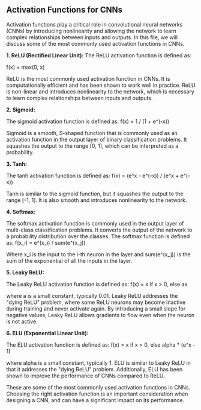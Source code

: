 ## Activation Functions for CNNs

Activation functions play a critical role in convolutional neural networks (CNNs) by introducing nonlinearity and allowing the network to learn complex relationships between inputs and outputs. In this file, we will discuss some of the most commonly used activation functions in CNNs.

**1. ReLU (Rectified Linear Unit):**
The ReLU activation function is defined as:

f(x) = max(0, x)

ReLU is the most commonly used activation function in CNNs. It is computationally efficient and has been shown to work well in practice. ReLU is non-linear and introduces nonlinearity to the network, which is necessary to learn complex relationships between inputs and outputs.

**2. Sigmoid:**

The sigmoid activation function is defined as:
f(x) = 1 / (1 + e^(-x))

Sigmoid is a smooth, S-shaped function that is commonly used as an activation function in the output layer of binary classification problems. It squashes the output to the range [0, 1], which can be interpreted as a probability.

**3. Tanh:**

The tanh activation function is defined as:
f(x) = (e^x - e^(-x)) / (e^x + e^(-x))

Tanh is similar to the sigmoid function, but it squashes the output to the range [-1, 1]. It is also smooth and introduces nonlinearity to the network.

**4. Softmax:**

The softmax activation function is commonly used in the output layer of multi-class classification problems. It converts the output of the network to a probability distribution over the classes. The softmax function is defined as:
f(x_i) = e^(x_i) / sum(e^(x_j))

Where x_i is the input to the i-th neuron in the layer and sum(e^(x_j)) is the sum of the exponential of all the inputs in the layer.

**5. Leaky ReLU:**

The Leaky ReLU activation function is defined as:
f(x) = x if x > 0, else ax

where a is a small constant, typically 0.01. Leaky ReLU addresses the "dying ReLU" problem, where some ReLU neurons may become inactive during training and never activate again. By introducing a small slope for negative values, Leaky ReLU allows gradients to flow even when the neuron is not active.

**6. ELU (Exponential Linear Unit):**

The ELU activation function is defined as:
f(x) = x if x > 0, else alpha * (e^x - 1)

where alpha is a small constant, typically 1. ELU is similar to Leaky ReLU in that it addresses the "dying ReLU" problem. Additionally, ELU has been shown to improve the performance of CNNs compared to ReLU.

These are some of the most commonly used activation functions in CNNs. Choosing the right activation function is an important consideration when designing a CNN, and can have a significant impact on its performance.
